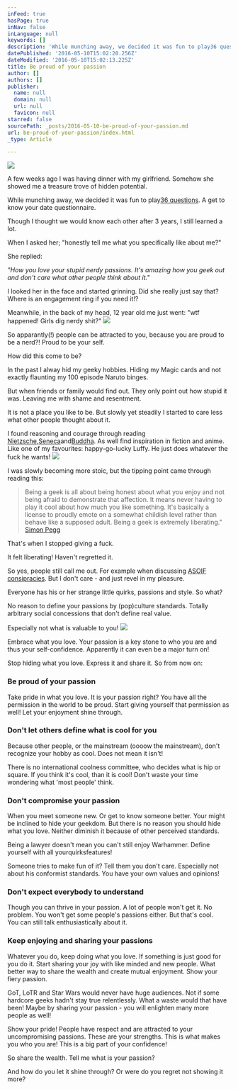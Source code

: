 ```yaml
---
inFeed: true
hasPage: true
inNav: false
inLanguage: null
keywords: []
description: 'While munching away, we decided it was fun to play36 questions. A get to know your date questionnaire.'
datePublished: '2016-05-10T15:02:20.256Z'
dateModified: '2016-05-10T15:02:13.225Z'
title: Be proud of your passion
author: []
authors: []
publisher:
  name: null
  domain: null
  url: null
  favicon: null
starred: false
sourcePath: _posts/2016-05-10-be-proud-of-your-passion.md
url: be-proud-of-your-passion/index.html
_type: Article

---
```

![](https://the-grid-user-content.s3-us-west-2.amazonaws.com/a5f31525-95d1-4055-a409-2ab2d740b6f6.jpg)

A few weeks ago I was having dinner with my girlfriend. Somehow she showed me a treasure trove of hidden potential.

While munching away, we decided it was fun to play[36 questions][0]. A get to know your date questionnaire.

Though I thought we would know each other after 3 years, I still learned a lot.

When I asked her; "honestly tell me what you specifically like about me?"

She replied:

_"How you love your stupid nerdy passions. It's amazing how you geek out and don't care what other people think about it."_

I looked her in the face and started grinning. Did she really just say that? Where is an engagement ring if you need it!?

Meanwhile, in the back of my head, 12 year old me just went: "wtf happened! Girls dig nerdy shit?"
![](https://the-grid-user-content.s3-us-west-2.amazonaws.com/027316e9-baa6-4cc2-9cc7-a5508176841e.gif)

So apparantly(!) people can be attracted to you, because you are proud to be a nerd?! Proud to be your self.

How did this come to be?

In the past I alway hid my geeky hobbies. Hiding my Magic cards and not exactly flaunting my 100 episode Naruto binges.

But when friends or family would find out. They only point out how stupid it was. Leaving me with shame and resentment.

It is not a place you like to be. But slowly yet steadily I started to care less what other people thought about it.

I found reasoning and courage through reading [Nietzsche][1],[Seneca][2]and[Buddha][3]. As well find inspiration in fiction and anime. Like one of my favourites: happy-go-lucky Luffy. He just does whatever the fuck he wants!
![](https://the-grid-user-content.s3-us-west-2.amazonaws.com/3c420a74-acaf-47e1-94dc-6d6eb6edb37c.gif)

I was slowly becoming more stoic, but the tipping point came through reading this:

> Being a geek is all about being honest about what you enjoy and not being afraid to demonstrate that affection. It means never having to play it cool about how much you like something. It's basically a license to proudly emote on a somewhat childish level rather than behave like a supposed adult. Being a geek is extremely liberating."  
> [Simon Pegg][4]

That's when I stopped giving a fuck.

It felt liberating! Haven't regretted it.

So yes, people still call me out. For example when discussing [ASOIF consipracies][5]. But I don't care - and just revel in my pleasure.

Everyone has his or her strange little quirks, passions and style. So what?

No reason to define your passions by (pop)culture standards. Totally arbitrary social concessions that don't define real value.

Especially not what is valuable to you!
![](https://the-grid-user-content.s3-us-west-2.amazonaws.com/5bf557a4-5e77-41e8-9eeb-c55342e85e2b.gif)

Embrace what you love. Your passion is a key stone to who you are and thus your self-confidence. Apparently it can even be a major turn on!

Stop hiding what you love. Express it and share it. So from now on:

### Be proud of your passion

Take pride in what you love. It is your passion right? You have all the permission in the world to be proud. Start giving yourself that permission as well! Let your enjoyment shine through.

### Don't let others define what is cool for you

Because other people, or the mainstream (oooow the mainstream), don't recognize your hobby as cool. Does not mean it isn't!

There is no international coolness committee, who decides what is hip or square. If you think it's cool, than it is cool! Don't waste your time wondering what 'most people' think.

### Don't compromise your passion

When you meet someone new. Or get to know someone better. Your might be inclined to hide your geekdom. But there is no reason you should hide what you love. Neither diminish it because of other perceived standards.

Being a lawyer doesn't mean you can't still enjoy Warhammer. Define yourself with all yourquirksfeatures!

Someone tries to make fun of it? Tell them you don't care. Especially not about his conformist standards. You have your own values and opinions!

### Don't expect everybody to understand

Though you can thrive in your passion. A lot of people won't get it. No problem. You won't get some people's passions either. But that's cool.  
You can still talk enthusiastically about it.

### Keep enjoying and sharing your passions

Whatever you do, keep doing what you love. If something is just good for you do it. Start sharing your joy with like minded and new people. What better way to share the wealth and create mutual enjoyment. Show your fiery passion.

GoT, LoTR and Star Wars would never have huge audiences. Not if some hardcore geeks hadn't stay true relentlessly. What a waste would that have been! Maybe by sharing your passion - you will enlighten many more people as well!

Show your pride! People have respect and are attracted to your uncompromising passions. These are your strengths. This is what makes you who you are! This is a big part of your confidence!

So share the wealth. Tell me what is your passion?

And how do you let it shine through? Or were do you regret not showing it more?

[0]: http://www.nytimes.com/2015/01/11/fashion/no-37-big-wedding-or-small.html
[1]: https://en.wikipedia.org/wiki/Friedrich_Nietzsche
[2]: https://en.wikipedia.org/wiki/Seneca_the_Younger
[3]: https://en.wikipedia.org/wiki/Gautama_Buddha
[4]: https://en.wikipedia.org/wiki/Simon_Pegg
[5]: http://asoiaf.westeros.org/index.php?/topic/79775-a-compendium-of-theories/